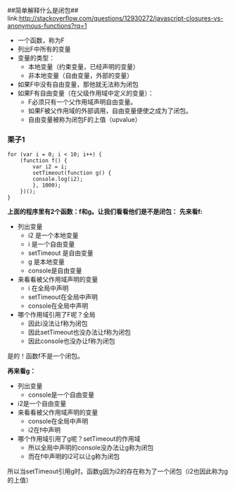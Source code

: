 ##简单解释什么是闭包##
link:http://stackoverflow.com/questions/12930272/javascript-closures-vs-anonymous-functions?rq=1

- 一个函数，称为F
- 列出F中所有的变量
- 变量的类型：
	- 本地变量（约束变量，已经声明的变量）
	- 非本地变量（自由变量，外部的变量）
- 如果F中没有自由变量，那他就无法称为闭包
- 如果F有自由变量（在父级作用域中定义的变量）：
	- F必须只有一个父作用域声明自由变量。
	- 如果F被父作用域的外部调用，自由变量便使之成为了闭包。
	- 自由变量被称为闭包F的上值（upvalue）

### 栗子1 ###
    for (var i = 0; i < 10; i++) {
	    (function f() {
		    var i2 = i;
		    setTimeout(function g() {
		    console.log(i2);
		    }, 1000);
	    })();
    }


**上面的程序里有2个函数：f和g。让我们看看他们是不是闭包：**
**先来看f:**

 - 列出变量
	- i2 是一个本地变量
	- i 是一个自由变量
	- setTimeout 是自由变量
	- g 是本地变量
	- console是自由变量
 - 来看看被父作用域声明的变量
	 - i 在全局中声明
	 - setTimeout在全局中声明
	 - console在全局中声明
 - 哪个作用域引用了F呢？全局
	 - 因此i没法让f称为闭包
	 - 因此setTimeout也没办法让f称为闭包
	 - 因此console也没办让f称为闭包

是的！函数f不是一个闭包。

**再来看g：**

- 列出变量
	- console是一个自由变量
- 	i2是一个自由变量
- 来看看被父作用域声明的变量
	- console在全局中声明
	- i2在f中声明
- 哪个作用域引用了g呢？setTimeout的作用域
	- 所以全局中声明的console没办法让g称为闭包
	- 而在f中声明的i2可以让g称为闭包

所以当setTimeout引用g时。函数g因为i2的存在称为了一个闭包（i2也因此称为g的上值）
